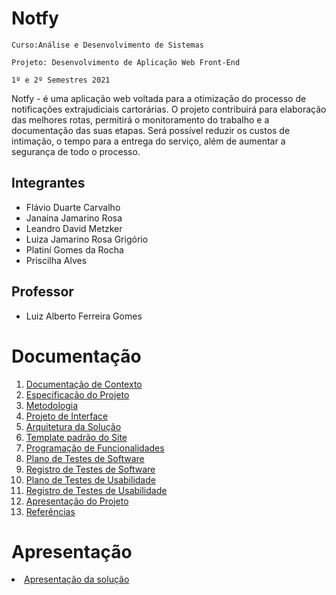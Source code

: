 # Notfy

`Curso:Análise e Desenvolvimento de Sistemas`

`Projeto: Desenvolvimento de Aplicação Web Front-End`

`1º e 2º Semestres 2021`

Notfy - é uma aplicação web voltada para a otimização do processo de notificações extrajudiciais cartorárias. O projeto contribuirá para elaboração das melhores rotas, permitirá o monitoramento do trabalho e a documentação das suas etapas. Será possível reduzir os custos de intimação, o tempo para a entrega do serviço, além de aumentar a segurança de todo o processo.


## Integrantes

- Flávio Duarte Carvalho 
- Janaina Jamarino Rosa
- Leandro David Metzker 
- Luiza Jamarino Rosa Grigório
- Platiní Gomes da Rocha
- Priscilha Alves

## Professor

- Luiz Alberto Ferreira Gomes
# Documentação

<ol>
<li><a href="docs/1-Documentação de Contexto.md"> Documentação de Contexto</a></li>
<li><a href="docs/2-Especificação do Projeto.md"> Especificação do Projeto</a></li>
<li><a href="docs/3-Metodologia.md"> Metodologia</a></li>
<li><a href="docs/4-Projeto de Interface.md"> Projeto de Interface</a></li>
<li><a href="docs/5-Arquitetura da Solução.md"> Arquitetura da Solução</a></li>
<li><a href="docs/6-Template padrão do Site.md"> Template padrão do Site</a></li>
<li><a href="docs/7-Programação de Funcionalidades.md"> Programação de Funcionalidades</a></li>
<li><a href="docs/8-Plano de Testes de Software.md"> Plano de Testes de Software</a></li>
<li><a href="docs/9-Registro de Testes de Software.md"> Registro de Testes de Software</a></li>
<li><a href="docs/10-Plano de Testes de Usabilidade.md"> Plano de Testes de Usabilidade</a></li>
<li><a href="docs/11-Registro de Testes de Usabilidade.md"> Registro de Testes de Usabilidade</a></li>
<li><a href="docs/12-Apresentação do Projeto.md"> Apresentação do Projeto</a></li>
<li><a href="docs/13-Referências.md"> Referências</a></li>
</ol>


# Apresentação

<li><a href="presentation/README.md"> Apresentação da solução</a></li>
